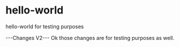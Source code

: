 # hello-world
hello-world for testing purposes

---Changes V2---
Ok those changes are for testing purposes as well.

